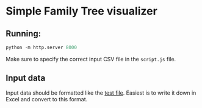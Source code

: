 # Simple Family Tree visualizer

## Running:
```python
python -m http.server 8000
```

Make sure to specify the correct input CSV file in the `script.js` file.

## Input data

Input data should be formatted like the [test file](data/family_test.csv).
Easiest is to write it down in Excel and convert to this format.
